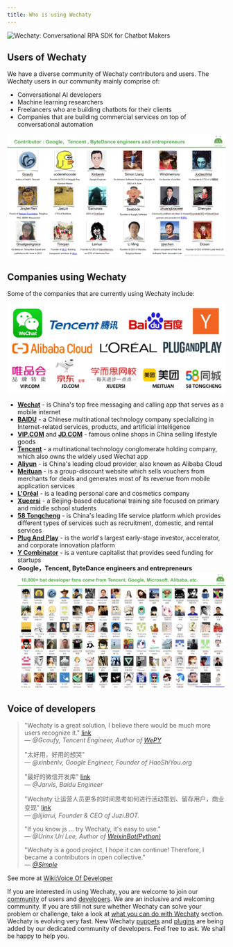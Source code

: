 ```yaml
---
title: Who is using Wechaty
---
```


![Wechaty: Conversational RPA SDK for Chatbot Makers](/img/wechaty-logo.svg)

## Users of Wechaty

We have a diverse community of Wechaty contributors and users. The Wechaty users in our community mainly comprise of:

- Conversational AI developers
- Machine learning researchers
- Freelancers who are building chatbots for their clients
- Companies that are building commercial services on top of conversational automation

![Wechaty users and contributors](../static/img/docs/wechaty-contributors.webp)

## Companies using Wechaty

Some of the companies that are currently using Wechaty include:

![image](../static/img/docs/companies-using-wechaty.webp)

- **[Wechat](https://www.wechat.com/en/)** - is China's top free messaging and calling app that serves as a mobile internet
- **[BAIDU](http://www.baidu.com/)** - a Chinese multinational technology company specializing in Internet-related services, products, and artificial intelligence
- **[VIP.COM](https://www.vip.com/)** and **[JD.COM](https://global.jd.com/)** - famous online shops in China selling lifestyle goods
- **[Tencent](https://www.tencent.com/en-us/)** - a multinational technology conglomerate holding company, which also owns the widely used Wechat app
- **[Aliyun](https://eu.alibabacloud.com/en)** - is China's leading cloud provider, also known as Alibaba Cloud
- **[Meituan](https://www.meituan.com/)** - is a group-discount website which sells vouchers from merchants for deals and generates most of its revenue from mobile application services
- **[L'Oréal](https://www.loreal.com/en/)** - is a leading personal care and cosmetics company
- **[Xueersi](https://www.xueersi.com/)** - a Beijing-based educational training site focused on primary and middle school students
- **[58 Tongcheng](https://by.58.com/)** - is China's leading life service platform which provides different types of services such as recruitment, domestic, and rental services
- **[Plug And Play](https://www.plugandplaytechcenter.com/)** - is the world's largest early-stage investor, accelerator, and corporate innovation platform
- **[Y Combinator](https://www.ycombinator.com/)** - is a venture capitalist that provides seed funding for startups
- **Google，Tencent, ByteDance engineers and entrepreneurs**
  ![Wechaty users](../static/img/docs/wechaty-users.webp)

## Voice of developers

> "Wechaty is a great solution, I believe there would be much more users recognize it." [link](https://github.com/Wechaty/wechaty/pull/310#issuecomment-285574472)  
> &mdash; <cite>@Gcaufy, Tencent Engineer, Author of [WePY](https://github.com/Tencent/wepy)</cite>
>
> "太好用，好用的想哭"  
> &mdash; <cite>@xinbenlv, Google Engineer, Founder of HaoShiYou.org</cite>
>
> "最好的微信开发库" [link](http://weibo.com/3296245513/Ec4iNp9Ld?type=comment)  
> &mdash; <cite>@Jarvis, Baidu Engineer</cite>
>
> "Wechaty 让运营人员更多的时间思考如何进行活动策划、留存用户，商业变现" [link](http://mp.weixin.qq.com/s/dWHAj8XtiKG-1fIS5Og79g)  
> &mdash; <cite>@lijiarui, Founder & CEO of Juzi.BOT.</cite>
>
> "If you know js ... try Wechaty, it's easy to use."  
> &mdash; <cite>@Urinx Uri Lee, Author of [WeixinBot(Python)](https://github.com/Urinx/WeixinBot)</cite>
>
> "Wechaty is a good project, I hope it can continue! Therefore, I became a contributors in open collective."  
> &mdash; <cite>[@Simple](https://github.com/mrwhh)</cite>

See more at [Wiki:Voice Of Developer](https://github.com/Wechaty/wechaty/wiki/Voice%20Of%20Developer)

If you are interested in using Wechaty, you are welcome to join our [community](https://gitter.im/wechaty/wechaty) of users and [developers](https://github.com/wechaty/wechaty#yum-voice-of-developers). We are an inclusive and welcoming community.
If you are still not sure whether Wechaty can solve your problem or challenge, take a look at [what you can do with Wechaty](#link) section. Wechaty is evolving very fast. New Wechaty [puppets](puppet-services/overview.mdx) and [plugins](using-plugin-with-wechaty/overview.mdx) are being added by our dedicated community of developers. Feel free to ask. We shall be happy to help you.
